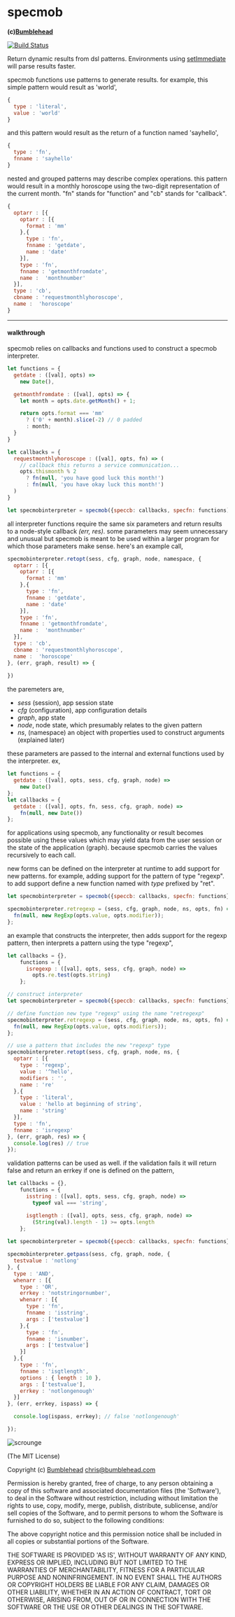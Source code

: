 specmob
=======
**(c)[Bumblehead][0]**

[![Build Status](https://travis-ci.org/iambumblehead/specmob.svg?branch=master)](https://travis-ci.org/iambumblehead/specmob)

Return dynamic results from dsl patterns. Environments using [setImmediate][1] will parse results faster.

specmob functions use patterns to generate results. for example, this simple pattern would result as 'world',

```javascript
{
  type : 'literal',
  value : 'world'
}
```

and this pattern would result as the return of a function named 'sayhello',

```javascript
{
  type : 'fn',
  fnname : 'sayhello'
}
```

nested and grouped patterns may describe complex operations. this pattern would result in a monthly horoscope using the two-digit representation of the current month. "fn" stands for "function" and "cb" stands for "callback".

```javascript
{
  optarr : [{
    optarr : [{
      format : 'mm'
    },{
      type : 'fn',
      fnname : 'getdate',
      name : 'date'
    }],
    type : 'fn',
    fnname : 'getmonthfromdate',
    name :  'monthnumber'
  }],
  type : 'cb',
  cbname : 'requestmonthlyhoroscope',
  name :  'horoscope'
}
```

---------------------------------------------------------
#### <a id="walkthrough"></a>walkthrough

specmob relies on callbacks and functions used to construct a specmob interpreter.

```javascript
let functions = {
  getdate : ([val], opts) =>
    new Date(), 

  getmonthfromdate : ([val], opts) => {
    let month = opts.date.getMonth() + 1;

    return opts.format === 'mm'
      ? ('0' + month).slice(-2) // 0 padded
      : month;
  }
}

let callbacks = {
  requestmonthlyhoroscope : ([val], opts, fn) => (
    // callback this returns a service communication...
    opts.thismonth % 2
      ? fn(null, 'you have good luck this month!')
      : fn(null, 'you have okay luck this month!')
  )
}

let specmobinterpreter = specmob({speccb: callbacks, specfn: functions);
```

all interpreter functions require the same six parameters and return results to a node-style callback _(err, res)_. some parameters may seem unnecessary and unusual but specmob is meant to be used within a larger program for which those parameters make sense. here's an example call,

```javascript
specmobinterpreter.retopt(sess, cfg, graph, node, namespace, {
  optarr : [{
    optarr : [{
      format : 'mm'
    },{
      type : 'fn',
      fnname : 'getdate',
      name : 'date'
    }],
    type : 'fn',
    fnname : 'getmonthfromdate',
    name :  'monthnumber'
  }],
  type : 'cb',
  cbname : 'requestmonthlyhoroscope',
  name :  'horoscope'
}, (err, graph, result) => {
  
})
```

the paremeters are,

 * _sess_ (session), app session state
 * _cfg_ (configuration), app configuration details
 * _graph_, app state
 * _node_, node state, which presumably relates to the given pattern
 * _ns_, (namespace) an object with properties used to construct arguments (explained later)

these parameters are passed to the internal and external functions used by the interpreter. ex,

```javascript
let functions = {
  getdate : ([val], opts, sess, cfg, graph, node) =>
    new Date()
};
let callbacks = {
  getdate : ([val], opts, fn, sess, cfg, graph, node) =>
    fn(null, new Date())
};
```

for applications using specmob, any functionality or result becomes possible using these values which may yield data from the user session or the state of the application (graph). because specmob carries the values recursively to each call.

new forms can be defined on the interpreter at runtime to add support for new patterns. for example, adding support for the pattern of type "regexp". to add support define a new function named with _type_ prefixed by "ret".

```javascript
let specmobinterpreter = specmob({speccb: callbacks, specfn: functions});

specmobinterpreter.retregexp = (sess, cfg, graph, node, ns, opts, fn) => {
  fn(null, new RegExp(opts.value, opts.modifier));
};
```

an example that constructs the interpreter, then adds support for the regexp pattern, then interprets a pattern using the type "regexp",

```javascript
let callbacks = {},
    functions = {
      isregexp : ([val], opts, sess, cfg, graph, node) =>
        opts.re.test(opts.string)
    };

// construct interpreter
let specmobinterpreter = specmob({speccb: callbacks, specfn: functions});

// define function new type "regexp" using the name "retregexp"
specmobinterpreter.retregexp = (sess, cfg, graph, node, ns, opts, fn) => {
  fn(null, new RegExp(opts.value, opts.modifiers));
};

// use a pattern that includes the new "regexp" type
specmobinterpreter.retopt(sess, cfg, graph, node, ns, {
  optarr : [{
    type : 'regexp',
    value : '^hello',
    modifiers : '',
    name : 're'
  },{
    type : 'literal',
    value : 'hello at beginning of string',
    name : 'string'
  }],
  type : 'fn',
  fnname : 'isregexp'
}, (err, graph, res) => {
  console.log(res) // true
});
```

validation patterns can be used as well. if the validation fails it will return false and return an errkey if one is defined on the pattern,

```javascript
let callbacks = {},
    functions = {
      isstring : ([val], opts, sess, cfg, graph, node) =>
        typeof val === 'string',

      isgtlength : ([val], opts, sess, cfg, graph, node) =>
        (String(val).length - 1) >= opts.length
    };
    
let specmobinterpreter = specmob({speccb: callbacks, specfn: functions});

specmobinterpreter.getpass(sess, cfg, graph, node, {
  testvalue : 'notlong'
}, {
  type : 'AND',
  whenarr : [{
    type : 'OR',
    errkey : 'notstringornumber',
    whenarr : [{
      type : 'fn',
      fnname : 'isstring',
      args : ['testvalue']
    },{
      type : 'fn',
      fnname : 'isnumber',
      args : ['testvalue']
    }]
  },{
    type : 'fn',
    fnname : 'isgtlength',
    options : { length : 10 },
    args : ['testvalue'],
    errkey : 'notlongenough'
  }]
}, (err, errkey, ispass) => {

  console.log(ispass, errkey); // false 'notlongenough'

});
```




[0]: http://www.bumblehead.com                            "bumblehead"
[1]: https://www.npmjs.com/package/setimmediate         "setimmediate"


![scrounge](https://github.com/iambumblehead/scroungejs/raw/master/img/hand.png)

(The MIT License)

Copyright (c) [Bumblehead][0] <chris@bumblehead.com>

Permission is hereby granted, free of charge, to any person obtaining a copy of this software and associated documentation files (the 'Software'), to deal in the Software without restriction, including without limitation the rights to use, copy, modify, merge, publish, distribute, sublicense, and/or sell copies of the Software, and to permit persons to whom the Software is furnished to do so, subject to the following conditions:

The above copyright notice and this permission notice shall be included in all copies or substantial portions of the Software.

THE SOFTWARE IS PROVIDED 'AS IS', WITHOUT WARRANTY OF ANY KIND, EXPRESS OR IMPLIED, INCLUDING BUT NOT LIMITED TO THE WARRANTIES OF MERCHANTABILITY, FITNESS FOR A PARTICULAR PURPOSE AND NONINFRINGEMENT. IN NO EVENT SHALL THE AUTHORS OR COPYRIGHT HOLDERS BE LIABLE FOR ANY CLAIM, DAMAGES OR OTHER LIABILITY, WHETHER IN AN ACTION OF CONTRACT, TORT OR OTHERWISE, ARISING FROM, OUT OF OR IN CONNECTION WITH THE SOFTWARE OR THE USE OR OTHER DEALINGS IN THE SOFTWARE.
